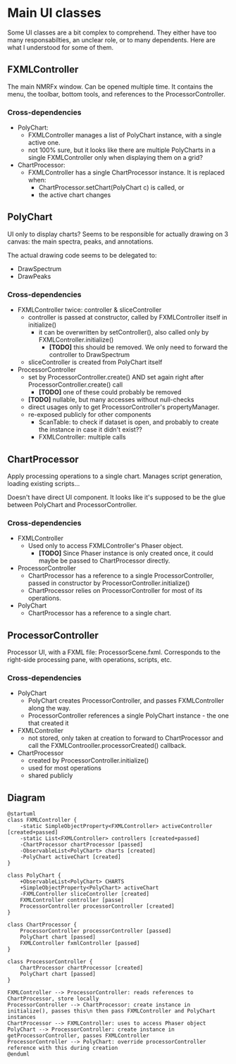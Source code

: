 # Main UI classes

Some UI classes are a bit complex to comprehend. They either have too many responsabilties, an unclear role, or to many dependents.
Here are what I understood for some of them.

## FXMLController

The main NMRFx window. Can be opened multiple time.
It contains the menu, the toolbar, bottom tools, and references to the ProcessorController.

### Cross-dependencies
* PolyChart: 
  * FXMLController manages a list of PolyChart instance, with a single active one.
  * not 100% sure, but it looks like there are multiple PolyCharts in a single FXMLController only when displaying them on a grid? 
* ChartProcessor:
  * FXMLController has a single ChartProcessor instance. It is replaced when:
    * ChartProcessor.setChart(PolyChart c) is called, or
    * the active chart changes

## PolyChart

UI only to display charts? Seems to be responsible for actually drawing on 3 canvas: the main spectra, peaks, and annotations.

The actual drawing code seems to be delegated to:
* DrawSpectrum
* DrawPeaks

### Cross-dependencies
* FXMLController twice: controller & sliceController
  * controller is passed at constructor, called by FXMLController itself in initialize()
    * it can be overwritten by setController(), also called only by FXMLController.initialize()
      * **[TODO]** this should be removed. We only need to forward the controller to DrawSpectrum
  * sliceController is created from PolyChart itself
* ProcessorController
  * set by ProcessorController.create() AND set again right after ProcessorController.create() call
    * **[TODO]** one of these could probably be removed
  * **[TODO]** nullable, but many accesses without null-checks 
  * direct usages only to get ProcessorController's propertyManager.
  * re-exposed publicly for other components
    * ScanTable: to check if dataset is open, and probably to create the instance in case it didn't exist??
    * FXMLController: multiple calls

## ChartProcessor

Apply processing operations to a single chart. 
Manages script generation, loading existing scripts...

Doesn't have direct UI component. It looks like it's supposed to be the glue between PolyChart and ProcessorController.

### Cross-dependencies
* FXMLController
  * Used only to access FXMLController's Phaser object.
    * **[TODO]** Since Phaser instance is only created once, it could maybe be passed to ChartProcessor directly.
* ProcessorController
  * ChartProcessor has a reference to a single ProcessorController, passed in constructor by ProcessorController.initialize()
  * ChartProcessor relies on ProcessorController for most of its operations.
* PolyChart
  * ChartProcessor has a reference to a single chart.

## ProcessorController

Processor UI, with a FXML file: ProcessorScene.fxml.
Corresponds to the right-side processing pane, with operations, scripts, etc.

### Cross-dependencies
* PolyChart
  * PolyChart creates ProcessorController, and passes FXMLController along the way.
  * ProcessorController references a single PolyChart instance - the one that created it
* FXMLController
  * not stored, only taken at creation to forward to ChartProcessor and call the FXMLControoller.processorCreated() callback.
* ChartProcessor
  * created by ProcessorController.initialize()
  * used for most operations
  * shared publicly

## Diagram

```plantuml
@startuml
class FXMLController {
    -static SimpleObjectProperty<FXMLController> activeController [created+passed]
    -static List<FXMLController> controllers [created+passed]
    -ChartProcessor chartProcessor [passed]
    -ObservableList<PolyChart> charts [created]
    -PolyChart activeChart [created]
}

class PolyChart {
    +ObservableList<PolyChart> CHARTS
    +SimpleObjectProperty<PolyChart> activeChart
    -FXMLController sliceController [created]
    FXMLController controller [passe]
    ProcessorController processorController [created]
}

class ChartProcessor {
    ProcessorController processorController [passed]
    PolyChart chart [passed]
    FXMLController fxmlController [passed]    
}

class ProcessorController {
    ChartProcessor chartProcessor [created]
    PolyChart chart [passed]
}

FXMLController --> ProcessorController: reads references to ChartProcessor, store locally
ProcessorController --> ChartProcessor: create instance in initialize(), passes this\n then pass FXMLController and PolyChart instances
ChartProcessor --> FXMLController: uses to access Phaser object
PolyChart --> ProcessorController: create instance in getProcessorController, passes FXMLController
ProcessorController --> PolyChart: override processorController reference with this during creation
@enduml
```